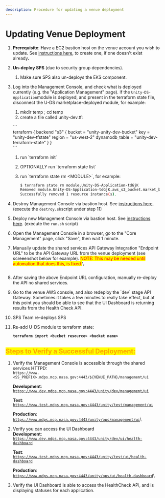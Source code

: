 ```yaml
---
description: Procedure for updating a venue deployment
---
```


# Updating Venue Deployment

1. **Prerequisite**:  Have a EC2 bastion host on the venue account you wish to update.  See [instructions here](https://unity-sds.gitbook.io/docs/developer-docs/common-services/docs/users-guide/deployment/deployment-concepts-and-infrastructure/detailed-breakdown-of-project-onboarding-steps), to create one, if one doesn't exist alread&#x79;**.**
2. **Un-deploy SPS** (due to security group dependencies).
   1. Make sure SPS also un-deploys the EKS component.
3.  Log into the Management Console, and check what is deployed currently (e.g. the "Application Management" page).  If the `Unity-DS-Application`module is deployed, and present in the terraform state file, disconnect the U-DS marketplace-deployed module, for example:

    1. mkdir temp ; cd temp
    2. create a file called unity-dev.tf:

    \`\`\`\
    terraform { backend "s3" { bucket = "unity-unity-dev-bucket" key = "unity-dev-tfstate" region = "us-west-2" dynamodb\_table = "unity-dev-terraform-state" } }\
    \`\`\`

    1. run \`terraform init\`
    2. OPTIONALLY  run \`terraform state list\`
    3.  run \`terraform state rm \<MODULE>\`, for example:

        ```sh
        $ terraform state rm module.Unity-DS-Application-tdGjK
        Removed module.Unity-DS-Application-tdGjK.aws_s3_bucket.market_bucket
        Successfully removed 1 resource instance(s).
        ```
4. Destroy Management Console via bastion host.  See [instructions here](https://unity-sds.gitbook.io/docs/developer-docs/common-services/docs/users-guide/deployment/deployment-concepts-and-infrastructure/detailed-breakdown-of-project-onboarding-steps). (execute the `destroy.sh`script under step 11)
5. Deploy new Management Console via bastion host.   See [instructions here](https://unity-sds.gitbook.io/docs/developer-docs/common-services/docs/users-guide/deployment/deployment-concepts-and-infrastructure/detailed-breakdown-of-project-onboarding-steps). (execute the `run.sh` script)
6. Open the Management Console in a browser, go to the "Core Management" page, click "Save", then wait 1 minute.
7.  Manually update the shared services API Gateway Integration "Endpoint URL" to be the API Gateway URL from the venue deployment (see screeenshot below for example). <mark style="color:red;">NOTE: This may be needed until automation that does this, is fixed.</mark>\


    <figure><img src="../../../../.gitbook/assets/Screenshot 2025-01-14 at 6.57.56 PM.png" alt=""><figcaption></figcaption></figure>
8. After saving the above Endpoint URL configuration, manually re-deploy the API no shared services.
9. Go to the venue AWS console, and also redeploy the \`dev\` stage API Gateway.  Sometimes it takes a few minutes to really take effect, but at this point you should be able to see that the UI Dashboard is returning results from the Health Check API.
10. SPS Team re-deploys SPS
11. Re-add U-DS module to terraform state:

    <pre class="language-sh"><code class="lang-sh"><strong>terraform import &#x3C;bucket resource> &#x3C;bucket name>
    </strong></code></pre>



## <mark style="color:orange;">Steps to Verify a Successful Deployment:</mark>

1.  Verify the  Management Console is accessible through the shared services HTTPD:\
    `https://www.<SS_PREFIX>.mdps.mcp.nasa.gov:4443/${VENUE_PATH}/management/ui`

    **Development**: [`https://www.dev.mdps.mcp.nasa.gov:4443/unity/dev/management/ui`](https://www.dev.mdps.mcp.nasa.gov:4443/unity/dev/management/ui)&#x20;

    **Test**: [`https://www.test.mdps.mcp.nasa.gov:4443/unity/test/management/ui`](https://www.test.mdps.mcp.nasa.gov:4443/unity/test/management/ui)

    **Production**: [`https://www.mdps.mcp.nasa.gov:4443/unity/ops/management/ui`](https://www.mdps.mcp.nasa.gov:4443/unity/ops/management/ui)\

2.  Verify you can access the UI Dashboard\
    **Development**: \
    [`https://www.dev.mdps.mcp.nasa.gov:4443/unity/dev/ui/health-dashboard`](https://www.dev.mdps.mcp.nasa.gov:4443/unity/dev/ui/health-dashboard)&#x20;

    **Test**: \
    [`https://www.test.mdps.mcp.nasa.gov:4443/unity/test/ui/health-dashboard`](https://www.test.mdps.mcp.nasa.gov:4443/unity/test/ui/health-dashboard)

    **Production**: \
    [`https://www.mdps.mcp.nasa.gov:4443/unity/ops/ui/health-dashboard`](https://www.mdps.mcp.nasa.gov:4443/unity/ops/ui/health-dashboard)\

3. Verify the UI Dashboard is able to access the HealthCheck API, and is displaying statuses for each application.



